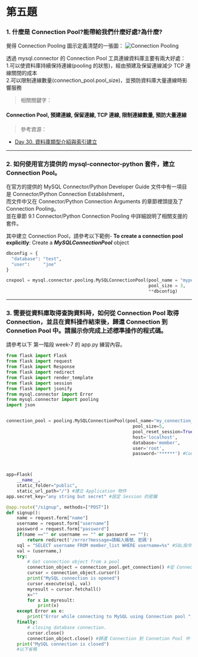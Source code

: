 # 第五題

### 1. 什麼是 Connection Pool?能帶給我們什麼好處?為什麼?

覺得 Connection Pooling 圖示定義清楚的一張圖：
![Connection Pooling](https://i.imgur.com/VI2AbSo.png)
<br />

透過 mysql.connector 的 Connection Pool 工具連線資料庫主要有兩大好處： <br /> 1.可以使資料庫持續保持連線(pooling 的狀態)，經由預建及保留連線減少 TCP 連線關閉的成本 <br /> 2.可以限制連線數量(connection_pool.pool_size)，並預防資料庫大量連線時影響服務

> 相關關鍵字：

#### Connection Pool, 預建連線, 保留連線, TCP 連線, 限制連線數量, 預防大量連線

> 參考資源：

- [Day 30. 資料庫類型介紹與索引建立](https://ithelp.ithome.com.tw/articles/10227628)

<hr >

### 2. 如何使用官方提供的 mysql-connector-python 套件，建立 Connection Pool。

在官方的提供的 MySQL Connector/Python Developer Guide 文件中有一項目是 Connector/Python Connection Establishment， <br />
而文件中又在 Connector/Python Connection Arguments 的章節裡頭提及了 Connection Pooling。 <br />
並在章節 9.1 Connector/Python Connection Pooling 中詳細說明了相關支援的套件。 <br />

其中建立 Connection Pool，請參考以下範例-
**To create a connection pool explicitly**: Create a **_MySQLConnectionPool_** object

```python
dbconfig = {
  "database": "test",
  "user":     "joe"
}

cnxpool = mysql.connector.pooling.MySQLConnectionPool(pool_name = "mypool",
                                                      pool_size = 3,
                                                      **dbconfig)
```

<hr >

### 3. 需要從資料庫取得查詢資料時，如何從 Connection Pool 取得 Connection，並且在資料操作結束後，歸還 Connection 到 Connetion Pool 中。請展示你完成上述標準操作的程式碼。

請參考以下 第一階段 week-7 的 app.py 練習內容。

```python
from flask import Flask
from flask import request
from flask import Response
from flask import redirect
from flask import render_template
from flask import session
from flask import jsonify
from mysql.connector import Error
from mysql.connector import pooling
import json


connection_pool = pooling.MySQLConnectionPool(pool_name="my_connection_pool",
                                                pool_size=5,
                                                pool_reset_session=True,
                                                host='localhost',
                                                database='member',
                                                user='root',
                                                password='******') #Connection Pool



app=Flask(
    __name__,
    static_folder="public",
    static_url_path="/") #建立 Application 物件
app.secret_key="any string but secret" #設定 Session 的密鑰

@app.route("/signup", methods=["POST"])
def signup():
    name = request.form["name"]
    username = request.form["username"]
    password = request.form["password"]
    if(name =="" or username == "" or password == ""):
        return redirect('/error?message=請輸入帳號、密碼')
    sql = "SELECT username FROM member_list WHERE username=%s" #SQL指令 檢查是否有重複的帳號 (username)
    val = (username,)
    try:
        # Get connection object from a pool
        connection_object = connection_pool.get_connection() #從 Connection Pool 取得 Connection
        cursor = connection_object.cursor()
        print("MySQL connection is opened")
        cursor.execute(sql, val)
        myresult = cursor.fetchall()
        x=""
        for x in myresult:
            print(x)
    except Error as e:
        print("Error while connecting to MySQL using Connection pool ", e)
    finally:
        # closing database connection.
        cursor.close()
        connection_object.close() #歸還 Connection 到 Connetion Pool 中
    print("MySQL connection is closed")
    #以下省略
```
